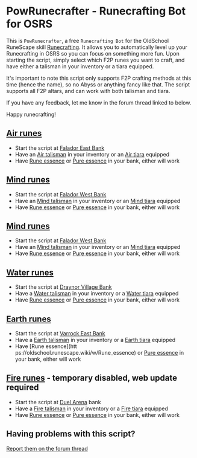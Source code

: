 # PowRunecrafter - Runecrafting Bot for OSRS

This is ```PowRunecrafter```, a free ```Runecrafting Bot``` for the OldSchool RuneScape skill [Runecrafting](https://oldschool.runescape.wiki/w/Runecraft). It allows you to automatically level up your Runecrafting in OSRS so you can focus on something more fun. Upon starting the script, simply select which F2P runes you want to craft, and have either a talisman in your inventory or a tiara equipped.

It's important to note this script only supports F2P crafting methods at this time (hence the name), so no Abyss or anything fancy like that. The script supports all F2P altars, and can work with both talisman and tiara. 

If you have any feedback, let me know in the forum thread linked to below.

Happy runecrafting!

## [Air runes](https://oldschool.runescape.wiki/w/Air_rune)

* Start the script at [Falador East Bank](https://oldschool.runescape.wiki/w/Falador#East_bank)
* Have an [Air talisman](https://oldschool.runescape.wiki/w/Air_talisman) in your inventory or an [Air tiara](https://oldschool.runescape.wiki/w/Air_tiara) equipped
* Have [Rune essence](https://oldschool.runescape.wiki/w/Rune_essence) or [Pure essence](https://oldschool.runescape.wiki/w/Pure_essence) in your bank, either will work

## [Mind runes](https://oldschool.runescape.wiki/w/Mind_rune)

* Start the script at [Falador West Bank](https://oldschool.runescape.wiki/w/Falador#West_bank)
* Have an [Mind talisman](https://oldschool.runescape.wiki/w/Mind_talisman) in your inventory or an [Mind tiara](https://oldschool.runescape.wiki/w/Mind_tiara) equipped
* Have [Rune essence](https://oldschool.runescape.wiki/w/Rune_essence) or [Pure essence](https://oldschool.runescape.wiki/w/Pure_essence) in your bank, either will work

## [Mind runes](https://oldschool.runescape.wiki/w/Mind_rune)

* Start the script at [Falador West Bank](https://oldschool.runescape.wiki/w/Falador#West_bank)
* Have an [Mind talisman](https://oldschool.runescape.wiki/w/Mind_talisman) in your inventory or an [Mind tiara](https://oldschool.runescape.wiki/w/Mind_tiara) equipped
* Have [Rune essence](https://oldschool.runescape.wiki/w/Rune_essence) or [Pure essence](https://oldschool.runescape.wiki/w/Pure_essence) in your bank, either will work

## [Water runes](https://oldschool.runescape.wiki/w/Water_rune)

* Start the script at [Draynor Village Bank](https://oldschool.runescape.wiki/w/Draynor_Village)
* Have a [Water talisman](https://oldschool.runescape.wiki/w/Water_talisman) in your inventory or a [Water tiara](https://oldschool.runescape.wiki/w/Water_tiara) equipped
* Have [Rune essence](https://oldschool.runescape.wiki/w/Rune_essence) or [Pure essence](https://oldschool.runescape.wiki/w/Pure_essence) in your bank, either will work

## [Earth runes](https://oldschool.runescape.wiki/w/Earth_rune)

* Start the script at [Varrock East Bank](https://oldschool.runescape.wiki/w/Varrock#East_bank)
* Have a [Earth talisman](https://oldschool.runescape.wiki/w/Earth_talisman) in your inventory or a [Earth tiara](https://oldschool.runescape.wiki/w/Earth_tiara) equipped
* Have [Rune essence](htt
  ps://oldschool.runescape.wiki/w/Rune_essence) or [Pure essence](https://oldschool.runescape.wiki/w/Pure_essence) in your bank, either will work

## [Fire runes](https://oldschool.runescape.wiki/w/Fire_rune) - temporary disabled, web update required 

* Start the script at [Duel Arena](https://oldschool.runescape.wiki/w/Duel_Arena) bank
* Have a [Fire talisman](https://oldschool.runescape.wiki/w/Fire_talisman) in your inventory or a [Fire tiara](https://oldschool.runescape.wiki/w/Fire_tiara) equipped
* Have [Rune essence](https://oldschool.runescape.wiki/w/Rune_essence) or [Pure essence](https://oldschool.runescape.wiki/w/Pure_essence) in your bank, either will work

## Having problems with this script?

[Report them on the forum thread](https://powbot.org/community/index.php?/topic/198-free-f2p-runecrafter/)
